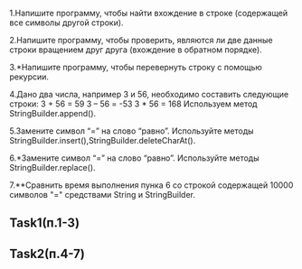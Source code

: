 1.Напишите программу, чтобы найти вхождение в строке (содержащей все символы другой строки).

2.Напишите программу, чтобы проверить, являются ли две данные строки вращением друг друга (вхождение в обратном порядке).

3.*Напишите программу, чтобы перевернуть строку с помощью рекурсии.

4.Дано два числа, например 3 и 56, необходимо составить следующие строки: 3 + 56 = 59 3 – 56 = -53 3 * 56 = 168 Используем метод StringBuilder.append().

5.Замените символ “=” на слово “равно”. Используйте методы StringBuilder.insert(),StringBuilder.deleteCharAt().

6.*Замените символ “=” на слово “равно”. Используйте методы StringBuilder.replace().

7.**Сравнить время выполнения пунка 6 со строкой содержащей 10000 символов "=" средствами String и StringBuilder.

## Task1(п.1-3)

## Task2(п.4-7)
